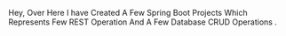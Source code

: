 Hey, Over Here I have Created A Few Spring Boot Projects Which Represents Few REST Operation And A Few Database CRUD Operations .
